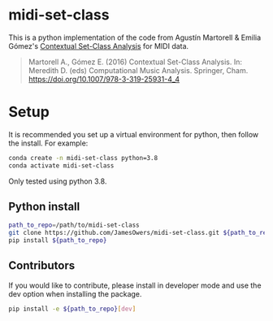 # midi-set-class

This is a python implementation of the code from Agustín Martorell & Emilia Gómez's
[Contextual Set-Class Analysis](https://link.springer.com/chapter/10.1007%2F978-3-319-25931-4_4)
for MIDI data.

> Martorell A., Gómez E. (2016) Contextual Set-Class Analysis. In: Meredith D. (eds) Computational Music Analysis. Springer, Cham. https://doi.org/10.1007/978-3-319-25931-4_4

# Setup
It is recommended you set up a virtual environment for python, then follow the install.
For example:

```bash
conda create -n midi-set-class python=3.8
conda activate midi-set-class
```

Only tested using python 3.8.

## Python install

```bash
path_to_repo=/path/to/midi-set-class
git clone https://github.com/JamesOwers/midi-set-class.git ${path_to_repo}
pip install ${path_to_repo}
```
## Contributors
If you would like to contribute, please install in developer mode and use the dev option
when installing the package.

```bash
pip install -e ${path_to_repo}[dev]
```

